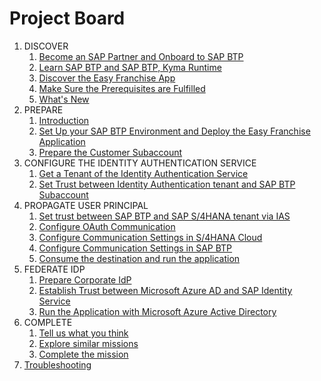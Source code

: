 # Project Board

1. DISCOVER
    1. [Become an SAP Partner and Onboard to SAP BTP](../../documentation/discover/become-partner-and-btp-onboard/README.md)
    1. [Learn SAP BTP and SAP BTP, Kyma Runtime](../../documentation/discover/btp-and-kyma/README.md)
    1. [Discover the Easy Franchise App](../../documentation/discover/easy-franchise/README.md)
    1. [Make Sure the Prerequisites are Fulfilled](../../documentation/discover/prerequisites/README.md)
    1. [What's New](../../documentation/discover/whats-new/README.md)
1. PREPARE
    1. [Introduction](../../documentation/prepare/README.md)
    1. [Set Up your SAP BTP Environment and Deploy the Easy Franchise Application](../../documentation/prepare/btp-environment-and-app-deployment/README.md)
    1. [Prepare the Customer Subaccount](../../documentation/prepare/prepare-customer-subaccount/)
1. CONFIGURE THE IDENTITY AUTHENTICATION SERVICE
    1. [Get a Tenant of the Identity Authentication Service](../../documentation/configure-ias/get-ias/README.md)
    1. [Set Trust between Identity Authentication tenant and SAP BTP Subaccount](../../documentation/configure-ias/set-trust-between-ias-and-btp/README.md)
1. PROPAGATE USER PRINCIPAL
    1. [Set trust between SAP BTP and SAP S/4HANA tenant via IAS](../../documentation/propagate-identity/set-trust-between-btp-and-s4-via-ias/README.md)
    1. [Configure OAuth Communication](../../documentation/propagate-identity/configure-oauth-communication/README.md)
    1. [Configure Communication Settings in S/4HANA Cloud](../../documentation/propagate-identity/configure-s4/README.md)
    1. [Configure Communication Settings in SAP BTP](../../documentation/propagate-identity/configure-btp/README.md)
    1. [Consume the destination and run the application](../../documentation/propagate-identity/run-app-with-principal-propagation/README.md)
1. FEDERATE IDP
    1. [Prepare Corporate IdP](../../documentation/federate-idp/prepare-corporate-idp/README.md)
    1. [Establish Trust between Microsoft Azure AD and SAP Identity Service](../../documentation/federate-idp/establish-trust-between-aad-and-ias/README.md)
    1. [Run the Application with Microsoft Azure Active Directory](../../documentation/federate-idp/run-app-with-aad/README.md) 
1. COMPLETE
    1. [Tell us what you think](../../documentation/give-feedback/README.md)
    1. [Explore similar missions](../../documentation/explore-similar-missions/README.md)
    1. [Complete the mission](../../documentation/complete-mission/README.md)
1. [Troubleshooting](../../documentation/troubleshooting/README.md)
